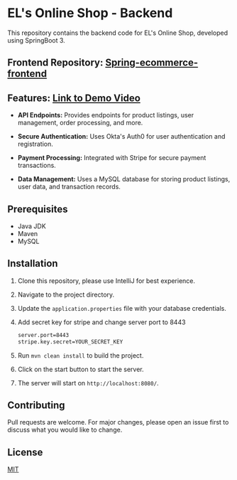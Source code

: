 # EL's Online Shop - Backend

This repository contains the backend code for EL's Online Shop, developed using SpringBoot 3.

## Frontend Repository: [Spring-ecommerce-frontend](https://github.com/Zicheng-Li/Angular-ecommerce-frontend)

## Features: [Link to Demo Video](https://youtu.be/q0_N9ydf67c)

- **API Endpoints:** Provides endpoints for product listings, user management, order processing, and more.
  
- **Secure Authentication:** Uses Okta's Auth0 for user authentication and registration.
  
- **Payment Processing:** Integrated with Stripe for secure payment transactions.
  
- **Data Management:** Uses a MySQL database for storing product listings, user data, and transaction records.

## Prerequisites

- Java JDK
- Maven
- MySQL

## Installation

1. Clone this repository, please use IntelliJ for best experience.
2. Navigate to the project directory.
3. Update the `application.properties` file with your database credentials.
4. Add secret key for stripe and change server port to 8443

    ```bash
    server.port=8443
    stripe.key.secret=YOUR_SECRET_KEY
    ```
5. Run `mvn clean install` to build the project.
6. Click on the start button to start the server.
7. The server will start on `http://localhost:8080/`.

## Contributing

Pull requests are welcome. For major changes, please open an issue first to discuss what you would like to change.

## License

[MIT](https://choosealicense.com/licenses/mit/)
